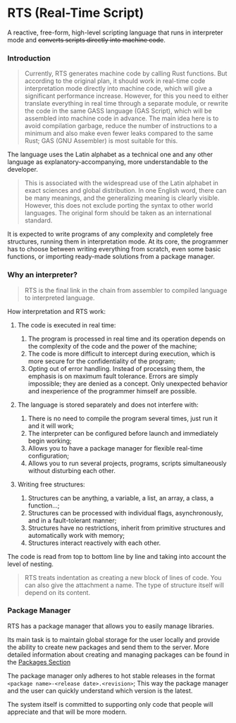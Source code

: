 # RTS (Real-Time Script)
A reactive, free-form, high-level scripting language that runs in interpreter mode and ~~converts scripts directly into machine code~~.

### Introduction
> Currently, RTS generates machine code by calling Rust functions. But according to the original plan, it should work in real-time code interpretation mode directly into machine code, which will give a significant performance increase. However, for this you need to either translate everything in real time through a separate module, or rewrite the code in the same GASS language (GAS Script), which will be assembled into machine code in advance. The main idea here is to avoid compilation garbage, reduce the number of instructions to a minimum and also make even fewer leaks compared to the same Rust; GAS (GNU Assembler) is most suitable for this.

The language uses the Latin alphabet as a technical one and any other language as explanatory-accompanying, more understandable to the developer.
> This is associated with the widespread use of the Latin alphabet in exact sciences and global distribution. In one English word, there can be many meanings, and the generalizing meaning is clearly visible. However, this does not exclude porting the syntax to other world languages. The original form should be taken as an international standard.

It is expected to write programs of any complexity and completely free structures, running them in interpretation mode. At its core, the programmer has to choose between writing everything from scratch, even some basic functions, or importing ready-made solutions from a package manager.

### Why an interpreter?
> RTS is the final link in the chain from assembler to compiled language to interpreted language.

How interpretation and RTS work:

1. The code is executed in real time:
   1. The program is processed in real time and its operation depends on the complexity of the code and the power of the machine;
   2. The code is more difficult to intercept during execution, which is more secure for the confidentiality of the program;
   3. Opting out of error handling. Instead of processing them, the emphasis is on maximum fault tolerance. Errors are simply impossible; they are denied as a concept. Only unexpected behavior and inexperience of the programmer himself are possible.
   
2. The language is stored separately and does not interfere with:
   1. There is no need to compile the program several times, just run it and it will work;
   2. The interpreter can be configured before launch and immediately begin working;
   3. Allows you to have a package manager for flexible real-time configuration;
   4. Allows you to run several projects, programs, scripts simultaneously without disturbing each other.
   
3. Writing free structures:
   1. Structures can be anything, a variable, a list, an array, a class, a function...;
   2. Structures can be processed with individual flags, asynchronously, and in a fault-tolerant manner;
   3. Structures have no restrictions, inherit from primitive structures and automatically work with memory;
   4. Structures interact reactively with each other.

The code is read from top to bottom line by line and taking into account the level of nesting.
> RTS treats indentation as creating a new block of lines of code. You can also give the attachment a name. The type of structure itself will depend on its content.

### Package Manager
RTS has a package manager that allows you to easily manage libraries.

Its main task is to maintain global storage for the user locally and provide the ability to create new packages and send them to the server. More detailed information about creating and managing packages can be found in the [Packages Section](https://realtime.su/packages)

The package manager only adheres to hot stable releases in the format `<package name>-<release date>.<revision>`;
This way the package manager and the user can quickly understand which version is the latest.

The system itself is committed to supporting only code that people will appreciate and that will be more modern.
